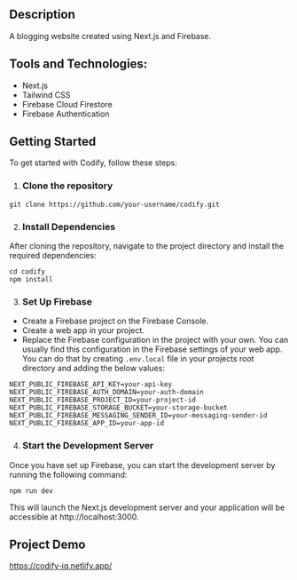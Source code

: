 ## Description
A blogging website created using Next.js and Firebase.

## Tools and Technologies:
* Next.js
* Tailwind CSS
* Firebase Cloud Firestore
* Firebase Authentication

## Getting Started
To get started with Codify, follow these steps:

1. ### Clone the repository

```
git clone https://github.com/your-username/codify.git
```

2. ### Install Dependencies
After cloning the repository, navigate to the project directory and install the required dependencies:

```
cd codify
npm install
```

3. ### Set Up Firebase

* Create a Firebase project on the Firebase Console.
* Create a web app in your project.
* Replace the Firebase configuration in the project with your own. You can usually find this configuration in the Firebase settings of your web app.
You can do that by creating `.env.local` file in your projects root directory and adding the below values:

```
NEXT_PUBLIC_FIREBASE_API_KEY=your-api-key
NEXT_PUBLIC_FIREBASE_AUTH_DOMAIN=your-auth-domain
NEXT_PUBLIC_FIREBASE_PROJECT_ID=your-project-id
NEXT_PUBLIC_FIREBASE_STORAGE_BUCKET=your-storage-bucket
NEXT_PUBLIC_FIREBASE_MESSAGING_SENDER_ID=your-messaging-sender-id
NEXT_PUBLIC_FIREBASE_APP_ID=your-app-id
```

4. ### Start the Development Server
Once you have set up Firebase, you can start the development server by running the following command:

```
npm run dev
```

This will launch the Next.js development server and your application will be accessible at http://localhost:3000.

## Project Demo
https://codify-iq.netlify.app/
